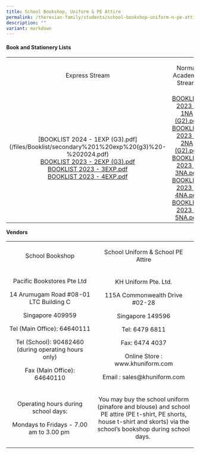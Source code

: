 ```yaml
---
title: School Bookshop, Uniform & PE Attire
permalink: /theresian-family/students/school-bookshop-uniform-n-pe-attire/
description: ""
variant: markdown
---
```

<h4><strong>Book and Stationery Lists</strong></h4>
<table>
<tbody>
<tr>
<td style="text-align: center;" width="205">
<p>Express Stream</p>
</td>
<td style="text-align: center;" width="205">
<p>Normal Academic Stream</p>
</td>
<td style="text-align: center;" width="205">
<p>Normal Technical Stream</p>
</td>
</tr>
<tr>
<td style="text-align: center;" width="205">[BOOKLIST 2024 - 1EXP (G3).pdf](/files/Booklist/secondary%201%20exp%20(g3)%20-%202024.pdf)<br><a href="https://drive.google.com/file/d/1ouUc-9rhFz__-J-WQjXoX91WxKV6ZaNn/view?usp=share_link" target="">BOOKLIST 2023 - 2EXP (G3).pdf</a><br><a href="https://drive.google.com/file/d/17ymeQj6RNwUfUYoIAV3qthCyGZgov2wP/view?usp=share_link" target="">BOOKLIST 2023 - 3EXP.pdf</a><br><a href="https://drive.google.com/file/d/178tp346HhVWtpX4uBSLjgTb4dv62JeMJ/view?usp=share_link" target="">BOOKLIST 2023 - 4EXP.pdf</a></td>
<td style="text-align: center;" width="205"><a href="https://drive.google.com/file/d/1Oo4Pj3T7fPGQR0n9YM95DPhHB-bkhC7k/view?usp=share_link" target="">BOOKLIST 2023 - 1NA (G2).pdf</a><br><a class="refobj" href="https://drive.google.com/file/d/1bbxbcQ0vzILRu7bCqbcKqUx7yQvhlWLY/view?usp=share_link" target="">BOOKLIST 2023 - 2NA (G2).pdf</a><br><a class="refobj" href="https://drive.google.com/file/d/1TZD8BuEWfxNBUel2-usefDd83FKq3HkO/view?usp=share_link" target="">BOOKLIST 2023 - 3NA.pdf</a><br><a class="refobj" href="https://drive.google.com/file/d/1FqG3Ry0lyx62pLwq6ckssqGe1fYeooKv/view?usp=share_link" target="">BOOKLIST 2023 - 4NA.pdf</a><br><a class="refobj" href="https://drive.google.com/file/d/1TojG_FnVVJbI4cqywSU9vc5vUpNHVlQX/view?usp=share_link" target="">BOOKLIST 2023 - 5NA.pdf</a></td>
<td style="text-align: center;" width="205"><a href="https://drive.google.com/file/d/19onbdaBE068OPASbtM_OKP1GGUjBi-oS/view?usp=share_link" target="">BOOKLIST 2023 - 1NT (G1).pdf</a><br><a class="refobj" href="https://drive.google.com/file/d/1PE8w-ARki02Y9J_tr8plYv_bsxRZmASC/view?usp=share_link" target="">BOOKLIST 2023 - 2NT (G1).pdf</a><br><a class="refobj" href="https://drive.google.com/file/d/1q0wI7adv8uDSK00wLW7cdyIgXOa_DV1I/view?usp=share_link" target="">BOOKLIST 2023 - 3NT.pdf</a><br><a class="refobj" href="https://drive.google.com/file/d/1T_TlIu5gxopISNzbvy0u95979OHbXPb5/view?usp=share_link" target="">BOOKLIST 2023 - 4NT.pdf</a></td>
</tr>
</tbody>
</table>
<p><strong>Vendors</strong></p>
<table width="0">
<tbody>
<tr>
<td style="text-align: center;" width="316">School Bookshop</td>
<td style="text-align: center;" width="316">
<p>School Uniform &amp; School PE Attire</p>
</td>
</tr>
<tr>
<td style="text-align: center;" width="316">
<p>Pacific Bookstores Pte Ltd</p>
<p>14 Arumugam Road #08-01 LTC Building C</p>
<p>Singapore 409959</p>
<p>Tel (Main Office): 64640111</p>
<p>Tel (School): 90482460 (during operating hours only)</p>
<p>Fax (Main Office): 64640110</p>
</td>
<td style="text-align: center;" width="316">
<p>KH Uniform Pte. Ltd.</p>
<p>115A Commonwealth Drive #02-28</p>
<p>Singapore 149596</p>
<p>Tel: 6479 6811</p>
<p>&nbsp;Fax: 6474 4037&nbsp;</p>
<p>Online Store : www.khuniform.com</p>
<p>Email : sales@khuniform.com</p>
</td>
</tr>
<tr>
<td style="text-align: center;" width="316">
<p>Operating hours during school days:</p>
<p>Mondays to Fridays - 7.00 am to 3.00 pm&nbsp;</p>
</td>
<td style="text-align: center;" width="316">
<p>You may buy the school uniform (pinafore and blouse) and school PE attire (PE t-shirt, PE shorts, house t-shirt and&nbsp;skorts) via the school’s bookshop during school days.&nbsp;</p>
</td>
</tr>
</tbody>
</table>